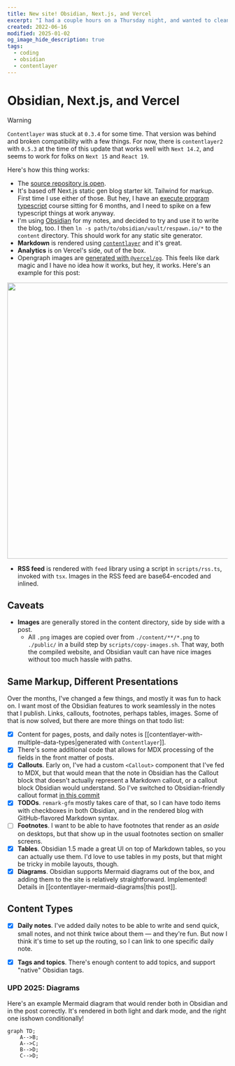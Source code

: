 ```yaml
---
title: New site! Obsidian, Next.js, and Vercel
excerpt: "I had a couple hours on a Thursday night, and wanted to clean up my website. The result is this: a blog built with Obsidian, Markdown, Next.js, Contentlayer, and a few hacks to glue things together."
created: 2022-06-16
modified: 2025-01-02
og_image_hide_description: true
tags:
  - coding
  - obsidian
  - contentlayer
---
```


# Obsidian, Next.js, and Vercel

> [!warning]
> `Contentlayer` was stuck at `0.3.4` for some time. That version was behind and broken compatibility with a few things.
> For now, there is `contentlayer2` with `0.5.3` at the time of this update that works well with `Next 14.2`, and seems to work for folks on `Next 15` and `React 19`.

Here's how this thing works:

- The [source repository is open](https://github.com/natikgadzhi/respawn-io).
- It's based off Next.js static gen blog starter kit. Tailwind for markup. First time I use either of those. But hey, I have an [execute program typescript](https://www.executeprogram.com/courses/typescript) course sitting for 6 months, and I need to spike on a few typescript things at work anyway.
- I'm using [Obsidian](https://obsidian.md/) for my notes, and decided to try and use it to write the blog, too. I then `ln -s path/to/obsidian/vault/respawn.io/*` to the `content` directory. This should work for any static site generator.
- **Markdown** is rendered using [`contentlayer`](https://www.contentlayer.dev/) and it's great.
- **Analytics** is on Vercel's side, out of the box.
- Opengraph images are [generated with `@vercel/og`](https://github.com/natikgadzhi/respawn-io/commit/ab9ee315b62c094da27cb4e5cc7226d042fb2b19). This feels like dark magic and I have no idea how it works, but hey, it works. Here's an example for this post:

<img src="https://respawn.io/posts/hello-world/og-image.png" width="1200" height="630" />

- **RSS feed** is rendered with `feed` library using a script in `scripts/rss.ts`, invoked with `tsx`. Images in the RSS feed are base64-encoded and inlined.

## Caveats

- **Images** are generally stored in the content directory, side by side with a post.
  - All `.png` images are copied over from `./content/**/*.png` to `./public/` in a build step by `scripts/copy-images.sh`. That way, both the compiled website, and Obsidian vault can have nice images without too much hassle with paths.

## Same Markup, Different Presentations

Over the months, I've changed a few things, and mostly it was fun to hack on. I want most of the Obsidian features to work seamlessly in the notes that I publish. Links, callouts, footnotes, perhaps tables, images. Some of that is now solved, but there are more things on that todo list:
- [x] Content for pages, posts, and daily notes is [[contentlayer-with-multiple-data-types|generated with `Contentlayer`]].
- [x] There's some additional code that allows for MDX processing of the fields in the front matter of posts.
- [x] **Callouts**. Early on, I've had a custom `<Callout>` component that I've fed to MDX, but that would mean that the note in Obsidian has the Callout block that doesn't actually represent a Markdown callout, or a callout block Obsidian would understand. So I've switched to Obsidian-friendly callout format [in this commit](https://github.com/natikgadzhi/respawn-io/commit/831f421c7f34a101b6a49dee4db8136e3b0d0349)
- [x]  **TODOs**. `remark-gfm` mostly takes care of that, so I can have todo items with checkboxes in both Obsidian, and in the rendered blog with GitHub-flavored Markdown syntax.
- [ ] **Footnotes**. I want to be able to have footnotes that render as an _aside_ on desktops, but that show up in the usual footnotes section on smaller screens.
- [x] **Tables**. Obsidian 1.5 made a great UI on top of Markdown tables, so you can actually use them. I'd love to use tables in my posts, but that might be tricky in mobile layouts, though.
- [x] **Diagrams**. Obsidian supports Mermaid diagrams out of the box, and adding them to the site is relatively straightforward. Implemented! Details in [[contentlayer-mermaid-diagrams|this post]].

## Content Types

- [x] **Daily notes**. I've added daily notes to be able to write and send quick, small notes, and not think twice about them — and they're fun. But now I think it's time to set up the routing, so I can link to one specific daily note.
- [x] **Tags and topics**. There's enough content to add topics, and support "native" Obsidian tags.


### UPD 2025: Diagrams

Here's an example Mermaid diagram that would render both in Obsidian and in the post correctly. It's rendered in both light and dark mode, and the right one isshown conditionally!

```mermaid
graph TD;
    A-->B;
    A-->C;
    B-->D;
    C-->D;
```
